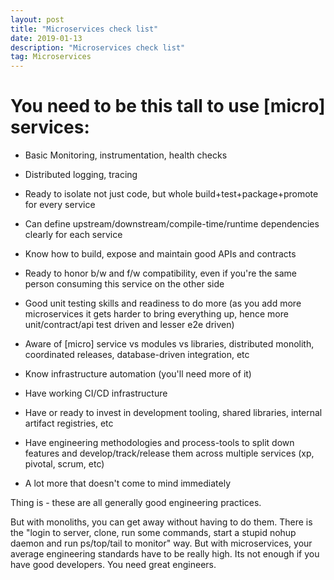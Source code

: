 ```yaml
---
layout: post
title: "Microservices check list"
date: 2019-01-13 
description: "Microservices check list"
tag: Microservices
---  
```

# You need to be this tall to use [micro] services:
* Basic Monitoring, instrumentation, health checks

* Distributed logging, tracing

* Ready to isolate not just code, but whole build+test+package+promote for every service

* Can define upstream/downstream/compile-time/runtime dependencies clearly for each service

* Know how to build, expose and maintain good APIs and contracts

* Ready to honor b/w and f/w compatibility, even if you're the same person consuming this service on the other side

* Good unit testing skills and readiness to do more (as you add more microservices it gets harder to bring everything up, hence more unit/contract/api test driven and lesser e2e driven)

* Aware of [micro] service vs modules vs libraries, distributed monolith, coordinated releases, database-driven integration, etc

* Know infrastructure automation (you'll need more of it)

* Have working CI/CD infrastructure

* Have or ready to invest in development tooling, shared libraries, internal artifact registries, etc

* Have engineering methodologies and process-tools to split down features and develop/track/release them across multiple services (xp, pivotal, scrum, etc)

* A lot more that doesn't come to mind immediately

Thing is - these are all generally good engineering practices.

But with monoliths, you can get away without having to do them. There is the "login to server, clone, run some commands, start a stupid nohup daemon and run ps/top/tail to monitor" way. But with microservices, your average engineering standards have to be really high. Its not enough if you have good developers. You need great engineers.

